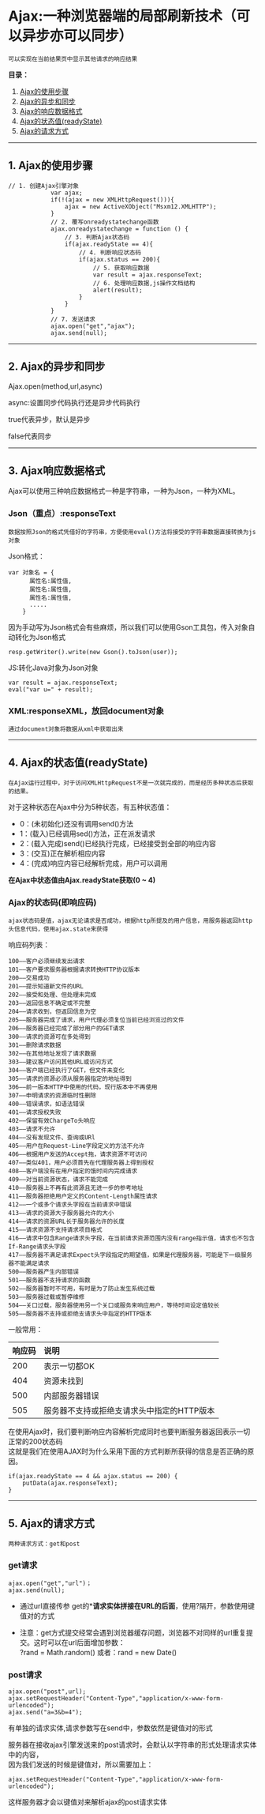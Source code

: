 # Ajax:一种浏览器端的局部刷新技术（可以异步亦可以同步）
    可以实现在当前结果页中显示其他请求的响应结果
    
**目录：**
1. [Ajax的使用步骤](#1-ajax的使用步骤)
2. [Ajax的异步和同步](#2-ajax的异步和同步)
3. [Ajax的响应数据格式](#3-ajax响应数据格式)
4. [Ajax的状态值(readyState)](#4-ajax的状态值(readyState))
5. [Ajax的请求方式](#5-ajax的请求方式)

---    
## 1. Ajax的使用步骤

```
// 1. 创建Ajax引擎对象
            var ajax;
            if(!(ajax = new XMLHttpRequest())){
                ajax = new ActiveXObject("Msxm12.XMLHTTP");
            }
            // 2. 覆写onreadystatechange函数
            ajax.onreadystatechange = function () {
                // 3. 判断Ajax状态码
                if(ajax.readyState == 4){
                    // 4. 判断响应状态码
                    if(ajax.status == 200){
                        // 5. 获取响应数据
                        var result = ajax.responseText;
                        // 6. 处理响应数据,js操作文档结构
                        alert(result);
                    }
                }
            }
            // 7. 发送请求
            ajax.open("get","ajax");
            ajax.send(null);
```

---

## 2. Ajax的异步和同步

Ajax.open(method,url,async)

async:设置同步代码执行还是异步代码执行

true代表异步，默认是异步

false代表同步

---

## 3. Ajax响应数据格式

Ajax可以使用三种响应数据格式一种是字符串，一种为Json，一种为XML。

### Json（重点）:responseText
    数据按照Json的格式凭借好的字符串，方便使用eval()方法将接受的字符串数据直接转换为js对象
    
Json格式：
```
var 对象名 = {
      属性名:属性值,
      属性名:属性值,
      属性名:属性值,
      .....
    }
```

因为手动写为Json格式会有些麻烦，所以我们可以使用Gson工具包，传入对象自动转化为Json格式
```
resp.getWriter().write(new Gson().toJson(user));
```

JS:转化Java对象为Json对象
```
var result = ajax.responseText;
eval("var u=" + result);
```

### XML:responseXML，放回document对象
    通过document对象将数据从xml中获取出来
    
---

## 4. Ajax的状态值(readyState)
    在Ajax运行过程中，对于访问XMLHttpRequest不是一次就完成的，而是经历多种状态后获取的结果。
    
对于这种状态在Ajax中分为5种状态，有五种状态值：
- 0：(未初始化)还没有调用send()方法
- 1：(载入)已经调用sed()方法，正在派发请求
- 2：(载入完成)send()已经执行完成，已经接受到全部的响应内容
- 3：(交互)正在解析相应内容
- 4：(完成)响应内容已经解析完成，用户可以调用
   
**在Ajax中状态值由Ajax.readyState获取(0 ~ 4)**


### Ajax的状态码(即响应码)
    ajax状态码是值，ajax无论请求是否成功，根据http所提及的用户信息，用服务器返回http头信息代码，使用ajax.state来获得

响应码列表：
```
100——客户必须继续发出请求
101——客户要求服务器根据请求转换HTTP协议版本
200——交易成功
201——提示知道新文件的URL
202——接受和处理、但处理未完成
203——返回信息不确定或不完整
204——请求收到，但返回信息为空
205——服务器完成了请求，用户代理必须复位当前已经浏览过的文件
206——服务器已经完成了部分用户的GET请求
300——请求的资源可在多处得到
301——删除请求数据
302——在其他地址发现了请求数据
303——建议客户访问其他URL或访问方式
304——客户端已经执行了GET，但文件未变化
305——请求的资源必须从服务器指定的地址得到
306——前一版本HTTP中使用的代码，现行版本中不再使用
307——申明请求的资源临时性删除
400——错误请求，如语法错误
401——请求授权失败
402——保留有效ChargeTo头响应
403——请求不允许
404——没有发现文件、查询或URl
405——用户在Request-Line字段定义的方法不允许
406——根据用户发送的Accept拖，请求资源不可访问
407——类似401，用户必须首先在代理服务器上得到授权
408——客户端没有在用户指定的饿时间内完成请求
409——对当前资源状态，请求不能完成
410——服务器上不再有此资源且无进一步的参考地址
411——服务器拒绝用户定义的Content-Length属性请求
412——一个或多个请求头字段在当前请求中错误
413——请求的资源大于服务器允许的大小
414——请求的资源URL长于服务器允许的长度
415——请求资源不支持请求项目格式
416——请求中包含Range请求头字段，在当前请求资源范围内没有range指示值，请求也不包含If-Range请求头字段
417——服务器不满足请求Expect头字段指定的期望值，如果是代理服务器，可能是下一级服务器不能满足请求
500——服务器产生内部错误
501——服务器不支持请求的函数
502——服务器暂时不可用，有时是为了防止发生系统过载
503——服务器过载或暂停维修
504——关口过载，服务器使用另一个关口或服务来响应用户，等待时间设定值较长
505——服务器不支持或拒绝支请求头中指定的HTTP版本
```
一般常用：

响应码 | 说明
---|:--
200|表示一切都OK
404|资源未找到
500|内部服务器错误
505|服务器不支持或拒绝支请求头中指定的HTTP版本

在使用Ajax时，我们要判断响应内容解析完成同时也要判断服务器返回表示一切正常的200状态码</br>
这就是我们在使用AJAX时为什么采用下面的方式判断所获得的信息是否正确的原因。
```
if(ajax.readyState == 4 && ajax.status == 200) { 
    putData(ajax.responseText);
}
```
---

## 5. Ajax的请求方式
    两种请求方式：get和post
    
### get请求

```
ajax.open("get","url")；
ajax.send(null);
```

- 通过url直接传参
get的***请求实体拼接在URL的后面**，使用?隔开，参数使用键值对的方式

- 注意：get方式提交经常会遇到浏览器缓存问题，浏览器不对同样的url重复提交。这时可以在url后面增加参数：</br>
?rand = Math.random() 或者：rand = new Date()



### post请求

```
ajax.open("post",url);
ajax.setRequestHeader("Content-Type","application/x-www-form-urlencoded");
ajax.send("a=3&b=4");
```

有单独的请求实体,请求参数写在send中，参数依然是键值对的形式

服务器在接收ajax引擎发送来的post请求时，会默认以字符串的形式处理请求实体中的内容，</br>
因为我们发送的时候是键值对，所以需要加上：</br>
```
ajax.setRequestHeader("Content-Type","application/x-www-form-urlencoded");
```
这样服务器才会以键值对来解析ajax的post请求实体

